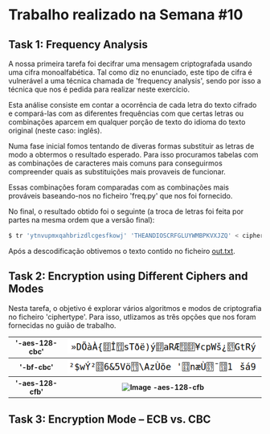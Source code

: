 # Trabalho realizado na Semana #10

## Task 1: Frequency Analysis

A nossa primeira tarefa foi decifrar uma mensagem criptografada usando uma cifra monoalfabética. Tal como diz no enunciado, este tipo de cifra é vulnerável a uma técnica chamada de 'frequency analysis', sendo por isso a técnica que nos é pedida para realizar neste exercício.

Esta análise consiste em contar a ocorrência de cada letra do texto cifrado e compará-las com as diferentes frequências com que certas letras ou combinações aparcem em qualquer porção de texto do idioma do texto original (neste caso: inglês).

Numa fase inicial fomos tentando de diveras formas substituir as letras de modo a obtermos o resultado esperado. Para isso procuramos tabelas com as combinações de caracteres mais comuns para conseguirmos compreender quais as substituições mais provaveis de funcionar.

Essas combinações foram comparadas com as combinações mais prováveis baseando-nos no ficheiro 'freq.py' que nos foi fornecido.

No final, o resultado obtido foi o seguinte (a troca de letras foi feita por partes na mesma ordem que a versão final):

```bash
$ tr 'ytnvupmxqahbrizdlcgesfkowj' 'THEANDIOSCRFGLUYWMBPKVXJZQ' < ciphertext.txt > out.txt

```

Após a descodificação obtivemos o texto contido no ficheiro [out.txt](textfiles/logbook10_out.txt).

## Task 2: Encryption using Different Ciphers and Modes

Nesta tarefa, o objetivo é explorar vários algoritmos e modos de criptografia no ficheiro 'ciphertype'. Para isso, utlizamos as três opções que nos foram fornecidas no guião de trabalho. 

<table>
    <tr>
        <th>'-aes-128-cbc'</th>
        <th><img src="../screenshots/logbook10/-aes-128-cbc.png" alt="Image -aes-128-cbc"></th>
    </tr>
    <tr>
        <th>'-bf-cbc'</th>
        <th><img src="../screenshots/logbook10/-bf-cbc.png" alt="Image -bf-cbc"></th>
    </tr>
    <tr>
        <th>'-aes-128-cfb'</th>
        <th><img src="../screenshots/logbook10/-aes-128-cfb" alt="Image -aes-128-cfb"></th>
    </tr>
</table>
    
## Task 3: Encryption Mode – ECB vs. CBC
